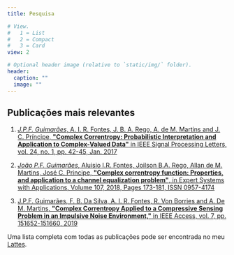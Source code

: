 ```yaml
---
title: Pesquisa

# View.
#   1 = List
#   2 = Compact
#   3 = Card
view: 2

# Optional header image (relative to `static/img/` folder).
header:
  caption: ""
  image: ""
---
```


## Publicações mais relevantes
1. [*J.P.F. Guimarães*, A. I. R. Fontes, J. B. A. Rego, A. de M. Martins and J. C. Príncipe, **"Complex Correntropy: Probabilistic Interpretation and Application to Complex-Valued Data"** in IEEE Signal Processing Letters, vol. 24, no. 1, pp. 42-45, Jan. 2017](http://ieeexplore.ieee.org/stamp/stamp.jsp?tp=&arnumber=7763864&isnumber=7784861
)

1. [*João P.F. Guimarães*, Aluisio I.R. Fontes, Joilson B.A. Rego, Allan de M. Martins, José C. Principe,
**"Complex correntropy function: Properties, and application to a channel equalization problem"**, in 
Expert Systems with Applications, Volume 107, 2018, Pages 173-181, ISSN 0957-4174](https://www.sciencedirect.com/science/article/abs/pii/S0957417418302501?via%3Dihub)

1. [J.P.F. Guimarães, F. B. Da Silva, A. I. R. Fontes, R. Von Borries and A. De M. Martins, **"Complex Correntropy Applied to a Compressive Sensing Problem in an Impulsive Noise Environment,"** in IEEE Access, vol. 7, pp. 151652-151660, 2019](https://ieeexplore.ieee.org/document/8871128)

Uma lista completa com todas as publicações pode ser encontrada no meu [Lattes](http://lattes.cnpq.br/8309552415999065).
